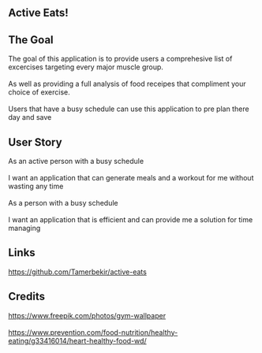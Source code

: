 ## Active Eats!

## The Goal
The goal of this application is to provide users a comprehesive list of excercises targeting every major muscle group.<br><br>
As well as providing a full analysis of food receipes that compliment your choice of exercise.<br><br>
Users that have a busy schedule can use this application to pre plan there day and save

## User Story 
As an active person with a busy schedule<br><br> 
I want an application that can generate meals and a workout for me without wasting any time<br><br>
As a person with a busy schedule<br><br> 
I want an application that is efficient and can provide me a solution for time managing

## Links
https://github.com/Tamerbekir/active-eats

## Credits
https://www.freepik.com/photos/gym-wallpaper<br><br>
https://www.prevention.com/food-nutrition/healthy-eating/g33416014/heart-healthy-food-wd/

